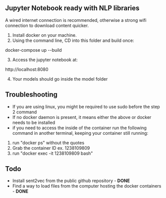 ## Jupyter Notebook ready with NLP libraries

A wired internet connection is recommended, otherwise a strong wifi connection to download content quicker.

1. Install docker on your machine.
2. Using the command line, CD into this folder and build once:

docker-compose up --build

3. Access the jupyter notebook at:

http://localhost:8080

4. Your models should go inside the model folder

## Troubleshooting

- If you are using linux, you might be required to use sudo before the step 2 command
- If no docker daemon is present, it means either the above or docker needs to be installed
- if you need to access the inside of the container run the following command in another terminal, keeping your container still running:

1) run "docker ps" without the quotes
2) Grab the container ID ex. 1238109809
3) run "docker exec -it 1238109809 bash" 

## Todo

- Install sent2vec from the public github repository - **DONE**
- Find a way to load files from the computer hosting the docker containers - **DONE**